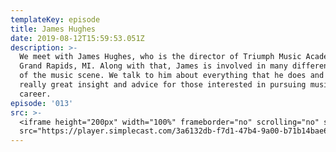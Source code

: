 ```yaml
---
templateKey: episode
title: James Hughes
date: 2019-08-12T15:59:53.051Z
description: >-
  We meet with James Hughes, who is the director of Triumph Music Academy in
  Grand Rapids, MI. Along with that, James is involved in many different aspects
  of the music scene. We talk to him about everything that he does and get some
  really great insight and advice for those interested in pursuing music as a
  career. 
episode: '013'
src: >-
  <iframe height="200px" width="100%" frameborder="no" scrolling="no" seamless
  src="https://player.simplecast.com/3a6132db-f7d1-47b4-9a00-b71b14bae6d4?dark=false"></iframe>
---
```


